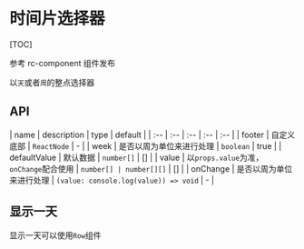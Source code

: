 # 时间片选择器

[TOC]

参考 rc-component 组件发布

以`天`或者`周`的整点选择器

## API

| name | description | type | default |
| :-- | :-- | :-- | :-- | :-- |
| footer | 自定义底部 | `ReactNode` | - |
| week | 是否以周为单位来进行处理 | `boolean` | true |
| defaultValue | 默认数据 | `number[]` | [] |
| value | 以`props.value`为准，`onChange`配合使用 | `number[] | number[][]` | [] |
| onChange | 是否以周为单位来进行处理 | `(value: console.log(value)) => void` | - |

## 显示一天

显示一天可以使用`Row`组件